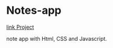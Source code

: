 # Notes-app
<a href="https://bmalkes.github.io/Notes-app/.">link Project</a>

note app with Html, CSS and Javascript.
